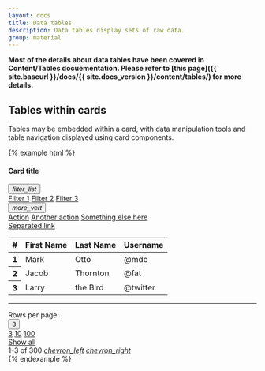 ```yaml
---
layout: docs
title: Data tables
description: Data tables display sets of raw data.
group: material
---
```


**Most of the details about data tables have been covered in Content/Tables docuementation. Please refer to [this page]({{ site.baseurl }}/docs/{{ site.docs_version }}/content/tables/) for more details.**

## Tables within cards

Tables may be embedded within a card, with data manipulation tools and table navigation displayed using card components.

{% example html %}
<div class="card">
  <div class="card-header d-flex pr-0">
    <h4 class="card-title mb-0">Card title</h4>
    <div class="card-actions ml-auto py-0">
      <div class="dropdown">
        <button aria-expanded="false" aria-haspopup="true" class="btn btn-outline my-0" data-toggle="dropdown" type="button"><i class="material-icons">filter_list</i></button>
        <div aria-labelledby="cardTableDrop1" class="dropdown-menu dropdown-menu-right">
          <a class="dropdown-item" href="#">Filter 1</a>
          <a class="dropdown-item" href="#">Filter 2</a>
          <a class="dropdown-item" href="#">Filter 3</a>
        </div>
      </div>
      <div class="dropdown">
        <button aria-expanded="false" aria-haspopup="true" class="btn btn-outline my-0" data-toggle="dropdown" type="button"><i class="material-icons">more_vert</i></button>
        <div aria-labelledby="cardTableDrop2" class="dropdown-menu dropdown-menu-right">
          <a class="dropdown-item" href="#">Action</a>
          <a class="dropdown-item" href="#">Another action</a>
          <a class="dropdown-item" href="#">Something else here</a>
          <div class="dropdown-divider"></div>
          <a class="dropdown-item" href="#">Separated link</a>
        </div>
      </div>
    </div>
  </div>
  <table class="table mb-0">
    <thead>
      <tr>
        <th scope="col">#</th>
        <th scope="col">First Name</th>
        <th scope="col">Last Name</th>
        <th scope="col">Username</th>
      </tr>
    </thead>
    <tbody>
      <tr>
        <th scope="row">1</th>
        <td>Mark</td>
        <td>Otto</td>
        <td>@mdo</td>
      </tr>
      <tr>
        <th scope="row">2</th>
        <td>Jacob</td>
        <td>Thornton</td>
        <td>@fat</td>
      </tr>
      <tr>
        <th scope="row">3</th>
        <td>Larry</td>
        <td>the Bird</td>
        <td>@twitter</td>
      </tr>
    </tbody>
  </table>
  <hr class="my-0 w-100">
  <div class="card-actions align-items-center justify-content-end">
    <span class="align-self-center mb-1 mx-1 text-muted">Rows per page:</span>
    <div class="dropdown">
      <button aria-expanded="false" aria-haspopup="true" class="btn btn-outline dropdown-toggle" data-toggle="dropdown" type="button">3</button>
      <div class="dropdown-menu dropdown-menu-right">
        <a class="dropdown-item active" href="#">3</a>
        <a class="dropdown-item" href="#">10</a>
        <a class="dropdown-item" href="#">100</a>
        <div class="dropdown-divider"></div>
        <a class="dropdown-item" href="#">Show all</a>
      </div>
    </div>
    <span class="align-self-center mb-1 mx-1 text-muted">1-3 of 300</span>
    <a class="btn btn-outline" href="#"><i class="material-icons">chevron_left</i></a>
    <a class="btn btn-outline" href="#"><i class="material-icons">chevron_right</i></a>
  </div>
</div>
{% endexample %}
